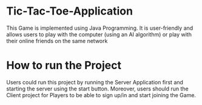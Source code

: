# Tic-Tac-Toe-Application
This Game is implemented using Java Programming. It is user-friendly and allows users to play with the computer (using an AI algorithm) or play with their online friends on the same network

# How to run the Project
Users could run this project by running the Server Application first and starting the server using the start button. Moreover, users should run the Client project for Players to be able to sign up/in and start joining the Game.
